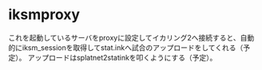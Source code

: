 # iksmproxy
これを起動しているサーバをproxyに設定してイカリング2へ接続すると、自動的にiksm_sessionを取得してstat.inkへ試合のアップロードをしてくれる（予定）。 
アップロードはsplatnet2statinkを叩くようにする（予定）。
